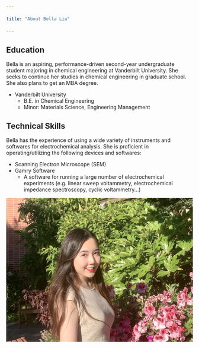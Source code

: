 ```yaml
---

title: "About Bella Liu"

---
```


## Education

Bella is an aspiring, performance-driven second-year undergraduate student majoring in chemical engineering at Vanderbilt University. She seeks to continue her studies in chemical engineering in graduate school. She also plans to get an MBA degree.

* Vanderbilt University
  * B.E. in Chemical Engineering
  * Minor: Materials Science, Engineering Management


## Technical Skills

Bella has the experience of using a wide variety of instruments and softwares for electrochemical analysis. She is proficient in operating/utilizing the following devices and softwares:
* Scanning Electron Microscope (SEM)
* Gamry Software
  * A software for running a large number of electrochemical experiments (e.g. linear sweep voltammetry, electrochemical impedance spectroscopy, cyclic voltammetry…)



![personal picture](/assets/img/IMG_8701.jpg)
